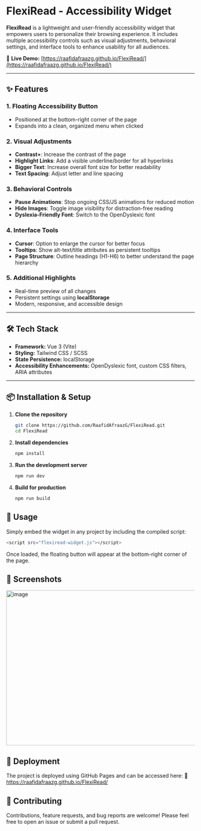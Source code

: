 # FlexiRead - Accessibility Widget

**FlexiRead** is a lightweight and user-friendly accessibility widget that empowers users to personalize their browsing experience. It includes multiple accessibility controls such as visual adjustments, behavioral settings, and interface tools to enhance usability for all audiences.

🔗 **Live Demo:** [https://raafidafraazg.github.io/FlexiRead/](https://raafidafraazg.github.io/FlexiRead/)

---

## ✨ Features

### 1. Floating Accessibility Button  
- Positioned at the bottom-right corner of the page  
- Expands into a clean, organized menu when clicked  

### 2. Visual Adjustments  
- **Contrast+**: Increase the contrast of the page  
- **Highlight Links**: Add a visible underline/border for all hyperlinks  
- **Bigger Text**: Increase overall font size for better readability  
- **Text Spacing**: Adjust letter and line spacing  

### 3. Behavioral Controls  
- **Pause Animations**: Stop ongoing CSS/JS animations for reduced motion  
- **Hide Images**: Toggle image visibility for distraction-free reading  
- **Dyslexia-Friendly Font**: Switch to the OpenDyslexic font  

### 4. Interface Tools  
- **Cursor**: Option to enlarge the cursor for better focus  
- **Tooltips**: Show alt-text/title attributes as persistent tooltips  
- **Page Structure**: Outline headings (H1-H6) to better understand the page hierarchy  

### 5. Additional Highlights  
- Real-time preview of all changes  
- Persistent settings using **localStorage**  
- Modern, responsive, and accessible design  

---

## 🛠️ Tech Stack

- **Framework:** Vue 3 (Vite)
- **Styling:** Tailwind CSS / SCSS  
- **State Persistence:** localStorage  
- **Accessibility Enhancements:** OpenDyslexic font, custom CSS filters, ARIA attributes  

---

## 📦 Installation & Setup

1. **Clone the repository**
   ```bash
   git clone https://github.com/RaafidAfraazG/FlexiRead.git
   cd FlexiRead

2. **Install dependencies**
   ```bash
   npm install

3. **Run the development server**
   ```bash
   npm run dev

4. **Build for production**
   ```bash
   npm run build

## 🧩 Usage
Simply embed the widget in any project by including the compiled script:

  ```bash
  <script src="flexiread-widget.js"></script>
```
Once loaded, the floating button will appear at the bottom-right corner of the page.

## 📸 Screenshots

<img width="960" height="414" alt="image" src="https://github.com/user-attachments/assets/817af933-ace8-4552-a68d-61073304ab94" />

## 🚀 Deployment

The project is deployed using GitHub Pages and can be accessed here:
🔗 https://raafidafraazg.github.io/FlexiRead/

## 🤝 Contributing

Contributions, feature requests, and bug reports are welcome! Please feel free to open an issue or submit a pull request.





